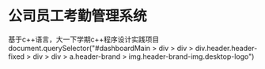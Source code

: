 # 公司员工考勤管理系统
基于c++语言，大一下学期c++程序设计实践项目
document.querySelector("#dashboardMain > div > div > div.header.header-fixed > div > div > a.header-brand > img.header-brand-img.desktop-logo")
